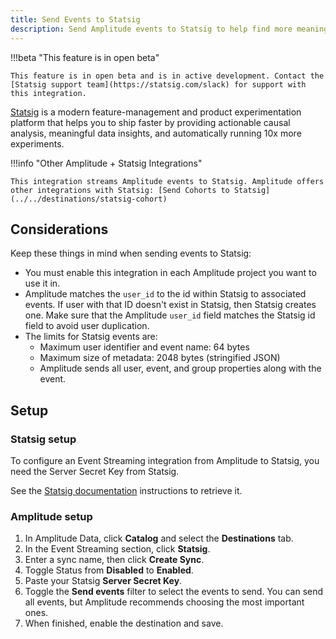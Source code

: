 ```yaml
---
title: Send Events to Statsig
description: Send Amplitude events to Statsig to help find more meaningful data insights.
---
```


!!!beta "This feature is in open beta"

    This feature is in open beta and is in active development. Contact the [Statsig support team](https://statsig.com/slack) for support with this integration.

[Statsig](https://statsig.com/) is a modern feature-management and product experimentation platform that helps you to ship faster by providing actionable causal analysis, meaningful data insights, and automatically running 10x more experiments.

!!!info "Other Amplitude + Statsig Integrations"

    This integration streams Amplitude events to Statsig. Amplitude offers other integrations with Statsig: [Send Cohorts to Statsig](../../destinations/statsig-cohort)
 
## Considerations

Keep these things in mind when sending events to Statsig:

- You must enable this integration in each Amplitude project you want to use it in.
- Amplitude matches the `user_id` to the id within Statsig to associated events. If user with that ID doesn't exist in Statsig, then Statsig creates one. Make sure that the Amplitude `user_id` field matches the Statsig id field to avoid user duplication.
- The limits for Statsig events are:
    - Maximum user identifier and event name: 64 bytes
    - Maximum size of metadata: 2048 bytes (stringified JSON)
    - Amplitude sends all user, event, and group properties along with the event.

## Setup

### Statsig setup

To configure an Event Streaming integration from Amplitude to Statsig, you need the Server Secret Key from Statsig.

See the [Statsig documentation](https://docs.statsig.com/feature-gates/implement/server#step-1-get-the-statsig-server-secret-key) instructions to retrieve it.

### Amplitude setup

1. In Amplitude Data, click **Catalog** and select the **Destinations** tab.
2. In the Event Streaming section, click **Statsig**.
3. Enter a sync name, then click **Create Sync**.
4. Toggle Status from **Disabled** to **Enabled**.
5. Paste your Statsig **Server Secret Key**.
6. Toggle the **Send events** filter to select the events to send. You can send all events, but Amplitude recommends choosing the most important ones.
7. When finished, enable the destination and save.
